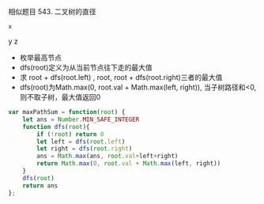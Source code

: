 


相似题目 543. 二叉树的直径

	x
y		z

* 枚举最高节点
* dfs(root)定义为从当前节点往下走的最大值
* 求 root + dfs(root.left) , root, root + dfs(root.right)三者的最大值
* dfs(root)为Math.max(0, root.val + Math.max(left, right)), 当子树路径和<0,则不取子树，最大值返回0

```javascript
var maxPathSum = function(root) {
    let ans = Number.MIN_SAFE_INTEGER
    function dfs(root){
        if (!root) return 0
        let left = dfs(root.left)
        let right = dfs(root.right)
        ans = Math.max(ans, root.val+left+right)
        return Math.max(0, root.val + Math.max(left, right))
    }
    dfs(root)
    return ans
};
```
